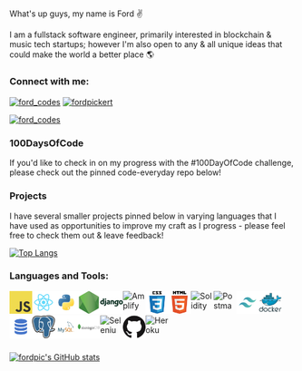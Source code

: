 What's up guys, my name is Ford :v:

I am a fullstack software engineer, primarily interested in blockchain & music tech startups; however I'm also open to any & all unique ideas that could make the world a better place :earth_americas:

<h3 align="left">Connect with me:</h3>
<p align="left">
<a href="https://twitter.com/ford_codes" target="blank"><img align="center" src="https://cdn.jsdelivr.net/npm/simple-icons@3.0.1/icons/twitter.svg" alt="ford_codes" height="40px" width="40px" /></a>
<a href="https://linkedin.com/in/fordpickert" target="blank"><img align="center" src="https://cdn.jsdelivr.net/npm/simple-icons@3.0.1/icons/linkedin.svg" alt="fordpickert" height="40px" width="40px" /></a>
</p>

<p align="left"> <a href="https://twitter.com/ford_codes" target="blank"><img src="https://img.shields.io/twitter/follow/ford_codes?logo=twitter&style=for-the-badge" alt="ford_codes" /></a> </p>

### 100DaysOfCode

If you'd like to check in on my progress with the #100DayOfCode challenge, please check out the pinned code-everyday repo below!

### Projects

I have several smaller projects pinned below in varying languages that I have used as opportunities to improve my craft as I progress - please feel free to check them out & leave feedback!

[![Top Langs](https://github-readme-stats.vercel.app/api/top-langs/?username=fordp&layout=compact&theme=onedark)](https://github.com/fordp/github-readme-stats)

### Languages and Tools:

<img align="left" alt="Javascript" width="40px" height="40px" src="https://raw.githubusercontent.com/github/explore/80688e429a7d4ef2fca1e82350fe8e3517d3494d/topics/javascript/javascript.png" />
<img align="left" alt="React" width="40px" height="40px" src="https://raw.githubusercontent.com/github/explore/80688e429a7d4ef2fca1e82350fe8e3517d3494d/topics/react/react.png" />
<img align="left" alt="Python" width="40px" height="40px" src="https://raw.githubusercontent.com/github/explore/80688e429a7d4ef2fca1e82350fe8e3517d3494d/topics/python/python.png" />
<img align="left" alt="Node.js" width="40px" height="40px" src="https://raw.githubusercontent.com/github/explore/80688e429a7d4ef2fca1e82350fe8e3517d3494d/topics/nodejs/nodejs.png" />
<img align="left" alt="Django" width="40px" height="40px" src="https://raw.githubusercontent.com/github/explore/80688e429a7d4ef2fca1e82350fe8e3517d3494d/topics/django/django.png" />
<img align="left" alt="Amplify" width="40px" height="40px" src="https://docs.amplify.aws/assets/logo-dark.svg" />
<img align="left" alt="CSS3" width="40px" height="40px" src="https://raw.githubusercontent.com/github/explore/80688e429a7d4ef2fca1e82350fe8e3517d3494d/topics/css/css.png" />
<img align="left" alt="HTML5" width="40px" height="40px" src="https://raw.githubusercontent.com/github/explore/80688e429a7d4ef2fca1e82350fe8e3517d3494d/topics/html/html.png" />
<img align="left" alt="Solidity" width="40px" height="40px" src="https://user-images.githubusercontent.com/77072895/114730541-9465db80-9d06-11eb-82f0-41595f3ac6e0.png" />
<img alt="Docker" width="40px" height="40px" src="https://raw.githubusercontent.com/devicons/devicon/master/icons/docker/docker-original-wordmark.svg" />
<img align="left" alt="Postman" width="40px" height="40px" src="https://www.vectorlogo.zone/logos/getpostman/getpostman-icon.svg" />
<img align="left" alt="TailwindCSS" width="40px" height="40px" src="https://raw.githubusercontent.com/github/explore/80688e429a7d4ef2fca1e82350fe8e3517d3494d/topics/tailwind/tailwind.png" />
<img align="left" alt="SQL" width="40px" height="40px" src="https://raw.githubusercontent.com/github/explore/80688e429a7d4ef2fca1e82350fe8e3517d3494d/topics/sql/sql.png" />
<img align="left" alt="PostgreSQL" width="40px" height="40px" src="https://raw.githubusercontent.com/github/explore/80688e429a7d4ef2fca1e82350fe8e3517d3494d/topics/postgresql/postgresql.png" />
<img align="left" alt="MySQL" width="40px" height="40px" src="https://raw.githubusercontent.com/github/explore/80688e429a7d4ef2fca1e82350fe8e3517d3494d/topics/mysql/mysql.png" />
<img align="left" alt="MongoDB" width="40px" height="40px" src="https://raw.githubusercontent.com/github/explore/80688e429a7d4ef2fca1e82350fe8e3517d3494d/topics/mongodb/mongodb.png" />
<img align="left" alt="Selenium" width="40px" height="40px" src="https://raw.githubusercontent.com/detain/svg-logos/780f25886640cef088af994181646db2f6b1a3f8/svg/selenium-logo.svg" />
<img align="left" alt="GitHub" width="40px" height="40px" src="https://raw.githubusercontent.com/github/explore/78df643247d429f6cc873026c0622819ad797942/topics/github/github.png" />
<img align="left" alt="Heroku" width="40px" height="40px" src="https://www.vectorlogo.zone/logos/heroku/heroku-icon.svg" />
<br />
<br />
<br />
<br />

[![fordpic's GitHub stats](https://github-readme-stats.vercel.app/api?username=fordpic&show_icons=true&theme=onedark)](https://github.com/fordpic/github-readme-stats)


